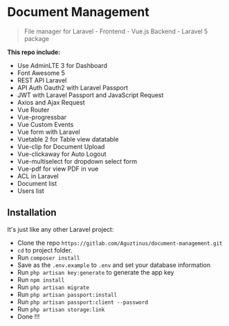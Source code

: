# Document Management

> File manager for Laravel - Frontend - Vue.js
> Backend - Laravel 5 package

<b> This repo include: </b>

-   Use AdminLTE 3 for Dashboard
-   Font Awesome 5
-   REST API Laravel
-   API Auth Oauth2 with Laravel Passport
-   JWT with Laravel Passport and JavaScript Request
-   Axios and Ajax Request
-   Vue Router
-   Vue-progressbar
-   Vue Custom Events
-   Vue form with Laravel
-   Vuetable 2 for Table view datatable
-   Vue-clip for Document Upload
-   Vue-clickaway for Auto Logout
-   Vue-multiselect for dropdown select form
-   Vue-pdf for view PDF in vue
-   ACL in Laravel
-   Document list
-   Users list

## Installation

It's just like any other Laravel project:

-   Clone the repo `https://gitlab.com/Aguztinus/document-management.git`
-   `cd` to project folder.
-   Run `composer install`
-   Save as the `.env.example` to `.env` and set your database information
-   Run `php artisan key:generate` to generate the app key
-   Run `npm install`
-   Run `php artisan migrate`
-   Run `php artisan passport:install`
-   Run `php artisan passport:client --password`
-   Run `php artisan storage:link`
-   Done !!!

